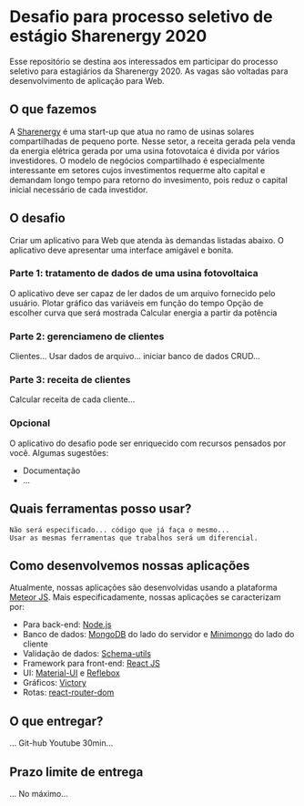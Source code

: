 # Desafio para processo seletivo de estágio Sharenergy 2020
   Esse repositório se destina aos interessados em participar do processo seletivo para estagiários da Sharenergy 2020. As vagas são voltadas para desenvolvimento de aplicação para Web.
## O que fazemos
   A [Sharenergy](https://sharenergy.com.br/) é uma start-up que atua no ramo de usinas solares compartilhadas de pequeno porte. Nesse setor, a receita gerada pela venda da energia elétrica gerada por uma usina fotovotaica é divida por vários investidores. O modelo de negócios compartilhado é especialmente interessante em setores cujos investimentos requerme alto capital e demandam longo tempo para retorno do invesimento, pois reduz o capital inicial necessário de cada investidor.
## O desafio
   Criar um aplicativo para Web que atenda às demandas listadas abaixo. O aplicativo deve apresentar uma interface amigável e bonita.
### Parte 1: tratamento de dados de uma usina fotovoltaica
   O aplicativo deve ser capaz de ler dados de um arquivo fornecido pelo usuário. 
   Plotar gráfico das variáveis em função do tempo
   Opção de escolher curva que será mostrada
   Calcular energia a partir da potência
### Parte 2: gerenciameno de clientes
 Clientes...
 Usar dados de arquivo... iniciar banco de dados
 CRUD...
### Parte 3: receita de clientes
 Calcular receita de cada cliente...
### Opcional
   O aplicativo do desafio pode ser enriquecido com recursos pensados por você. Algumas sugestões:
* Documentação
* ...
## Quais ferramentas posso usar?
    Não será especificado... código que já faça o mesmo...
    Usar as mesmas ferramentas que trabalhos será um diferencial. 
## Como desenvolvemos nossas aplicações
   Atualmente, nossas aplicações são desenvolvidas usando a plataforma [Meteor JS](https://www.meteor.com/). Mais especificadamente, nossas aplicações se caracterizam por:
* Para back-end: [Node.js](https://nodejs.org/en/)
* Banco de dados: [MongoDB](https://www.mongodb.com/) do lado do servidor e [Minimongo](https://guide.meteor.com/collections.html) do lado do cliente
* Validação de dados: [Schema-utils](https://www.npmjs.com/package/schema-utils) 
* Framework para front-end: [React JS](https://pt-br.reactjs.org/)
* UI: [Material-UI](https://material-ui.com/pt/) e [Reflebox](https://rebassjs.org/reflexbox/)
* Gráficos: [Victory](https://formidable.com/open-source/victory/)
* Rotas: [react-router-dom](https://www.npmjs.com/package/react-router-dom)
## O que entregar?
...
Git-hub
 Youtube 30min... 
## Prazo limite de entrega
... No máximo...